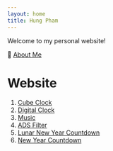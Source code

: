 ```yaml
---
layout: home
title: Hung Pham
---
```


Welcome to my personal website!

🔗 [About Me](/about/)

# Website
1. [Cube Clock](https://hungphambkc.github.io/Cube-Clock)
2. [Digital Clock](https://hungphambkc.github.io/Digital-Clock)
3. [Music](https://hungphambkc.github.io/Music)
4. [ADS Filter](https://hungphambkc.github.io/FAFD/FAFD.txt)
5. [Lunar New Year Countdown](https://hungphambkc.github.io/Lunar-New-Year-Countdown-With-Sakura)
6. [New Year Countdown](https://hungphambkc.github.io/New-Year-Countdown-With-Fireworks)
